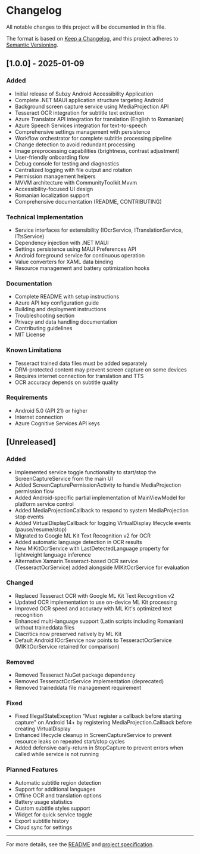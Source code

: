 # Changelog

All notable changes to this project will be documented in this file.

The format is based on [Keep a Changelog](https://keepachangelog.com/en/1.0.0/),
and this project adheres to [Semantic Versioning](https://semver.org/spec/v2.0.0.html).

## [1.0.0] - 2025-01-09

### Added
- Initial release of Subzy Android Accessibility Application
- Complete .NET MAUI application structure targeting Android
- Background screen capture service using MediaProjection API
- Tesseract OCR integration for subtitle text extraction
- Azure Translator API integration for translation (English to Romanian)
- Azure Speech Services integration for text-to-speech
- Comprehensive settings management with persistence
- Workflow orchestrator for complete subtitle processing pipeline
- Change detection to avoid redundant processing
- Image preprocessing capabilities (brightness, contrast adjustment)
- User-friendly onboarding flow
- Debug console for testing and diagnostics
- Centralized logging with file output and rotation
- Permission management helpers
- MVVM architecture with CommunityToolkit.Mvvm
- Accessibility-focused UI design
- Romanian localization support
- Comprehensive documentation (README, CONTRIBUTING)

### Technical Implementation
- Service interfaces for extensibility (IOcrService, ITranslationService, ITtsService)
- Dependency injection with .NET MAUI
- Settings persistence using MAUI Preferences API
- Android foreground service for continuous operation
- Value converters for XAML data binding
- Resource management and battery optimization hooks

### Documentation
- Complete README with setup instructions
- Azure API key configuration guide
- Building and deployment instructions
- Troubleshooting section
- Privacy and data handling documentation
- Contributing guidelines
- MIT License

### Known Limitations
- Tesseract trained data files must be added separately
- DRM-protected content may prevent screen capture on some devices
- Requires internet connection for translation and TTS
- OCR accuracy depends on subtitle quality

### Requirements
- Android 5.0 (API 21) or higher
- Internet connection
- Azure Cognitive Services API keys

## [Unreleased]

### Added
- Implemented service toggle functionality to start/stop the ScreenCaptureService from the main UI
- Added ScreenCapturePermissionActivity to handle MediaProjection permission flow
- Added Android-specific partial implementation of MainViewModel for platform service control
- Added MediaProjectionCallback to respond to system MediaProjection stop events
- Added VirtualDisplayCallback for logging VirtualDisplay lifecycle events (pause/resume/stop)
- Migrated to Google ML Kit Text Recognition v2 for OCR
- Added automatic language detection in OCR results
- New MlKitOcrService with LastDetectedLanguage property for lightweight language inference
- Alternative Xamarin.Tesseract-based OCR service (TesseractOcrService) added alongside MlKitOcrService for evaluation

### Changed
- Replaced Tesseract OCR with Google ML Kit Text Recognition v2
- Updated OCR implementation to use on-device ML Kit processing
- Improved OCR speed and accuracy with ML Kit's optimized text recognition
- Enhanced multi-language support (Latin scripts including Romanian) without traineddata files
- Diacritics now preserved natively by ML Kit
- Default Android IOcrService now points to TesseractOcrService (MlKitOcrService retained for comparison)

### Removed
- Removed Tesseract NuGet package dependency
- Removed TesseractOcrService implementation (deprecated)
- Removed traineddata file management requirement

### Fixed
- Fixed IllegalStateException "Must register a callback before starting capture" on Android 14+ by registering MediaProjection.Callback before creating VirtualDisplay
- Enhanced lifecycle cleanup in ScreenCaptureService to prevent resource leaks on repeated start/stop cycles
- Added defensive early-return in StopCapture to prevent errors when called while service is not running

### Planned Features
- Automatic subtitle region detection
- Support for additional languages
- Offline OCR and translation options
- Battery usage statistics
- Custom subtitle styles support
- Widget for quick service toggle
- Export subtitle history
- Cloud sync for settings

---

For more details, see the [README](README.md) and [project specification](Specs/project.spec).
